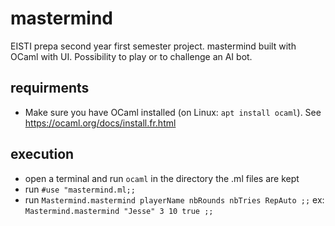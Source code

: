 # mastermind
EISTI prepa second year first semester project. mastermind built with OCaml with UI. Possibility to play or to challenge an AI bot.

## requirments
- Make sure you have OCaml installed (on Linux: ```apt install ocaml```). See https://ocaml.org/docs/install.fr.html

## execution
- open a terminal and run ```ocaml``` in the directory the .ml files are kept
- run ```#use "mastermind.ml;;```
- run ```Mastermind.mastermind playerName nbRounds nbTries RepAuto ;;``` ex: ```Mastermind.mastermind "Jesse" 3 10 true ;;``` 
